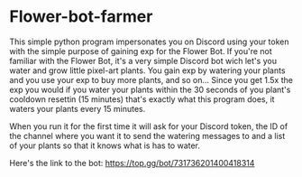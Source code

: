 # Flower-bot-farmer

This simple python program impersonates you on Discord using your token with the simple purpose of gaining exp for the 
Flower Bot. If you're not familiar with the Flower Bot, it's a very simple Discord bot wich let's you water and grow little pixel-art plants. You gain exp by 
watering your plants and you use your exp to buy more plants, and so on... Since you get 1.5x the exp you would if you water your plants within 
the 30 seconds of you plant's cooldown resettin (15 minutes) that's exactly what this program does, it waters your plants every 15 minutes.

When you run it for the first time it will ask for your Discord token, the ID of the channel where you want it to send the watering messages to and a 
list of your plants so that it knows what is has to water.

Here's the link to the bot: https://top.gg/bot/731736201400418314
